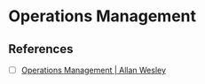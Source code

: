 # Operations Management

## References

- [ ] [Operations Management | Allan Wesley](https://www.youtube.com/playlist?list=PL5uQVhgbxe6wr9xcFMYJp22LLCI4iXOPb)